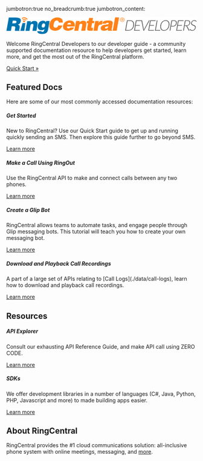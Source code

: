 jumbotron:true
no_breadcrumb:true
jumbotron_content: <div class="jumbotron"><div class="container"><img src="./img/rc-developers_logo.png" class="img-fluid"><p>Welcome RingCentral Developers to our developer guide - a community supported documentation resource to help developers get started, learn more, and get the most out of the RingCentral platform.</p><p><a class="btn btn-primary btn-lg" href="./quick-start#" role="button">Quick Start &raquo;</a></p></div></div>

## Featured Docs

Here are some of our most commonly accessed documentation resources:

<div class="card-deck">
  <div class="card">
    <div class="card-body">
      <h5 class="card-title">Get Started</h5>
      <p class="card-text">New to RingCentral? Use our Quick Start guide to get up and running quickly sending an SMS. Then explore this guide further to go beyond SMS.</p>
      <a href="./quick-start" class="btn btn-primary">Learn more</a>
    </div>
  </div>
  <div class="card">
    <div class="card-body">
      <h5 class="card-title">Make a Call Using RingOut</h5>
      <p class="card-text">Use the RingCentral API to make and connect calls between any two phones.</p>
      <a href="./voice/ringout" class="btn btn-primary">Learn more</a>
    </div>
  </div>
</div>

<div class="card-deck">
  <div class="card">
    <div class="card-body">
      <h5 class="card-title">Create a Glip Bot</h5>
      <p class="card-text">RingCentral allows teams to automate tasks, and engage people through Glip messaging bots. This tutorial will teach you how to create your own messaging bot.</p>
      <a href="./voice/ringout" class="btn btn-primary">Learn more</a>
    </div>
  </div>
  <div class="card">
    <div class="card-body">
      <h5 class="card-title">Download and Playback Call Recordings</h5>
      <p class="card-text">A part of a large set of APIs relating to [Call Logs](./data/call-logs), learn how to download and playback call recordings.</p>
      <a href="./data/call-logs" class="btn btn-primary">Learn more</a>
    </div>
  </div>
</div>

## Resources

<div class="card-deck">
  <div class="card">
    <div class="card-body">
      <h5 class="card-title">API Explorer</h5>
      <p class="card-text">Consult our exhausting API Reference Guide, and make API call using ZERO CODE.</p>
      <a href="https://developer.ringcentral.com/api-reference" class="btn btn-primary">Learn more</a>
    </div>
  </div>
  <div class="card">
    <div class="card-body">
      <h5 class="card-title">SDKs</h5>
      <p class="card-text">We offer development libraries in a number of languages (C#, Java, Python, PHP, Javascript and more) to made building apps easier.</p>
      <a href="https://developer.ringcentral.com/library/sdks.html" class="btn btn-primary">Learn more</a>
    </div>
  </div>
</div>

## About RingCentral

RingCentral provides the #1 cloud communications solution: all-inclusive phone system with online meetings, messaging, and [more](https://www.ringcentral.com/).

